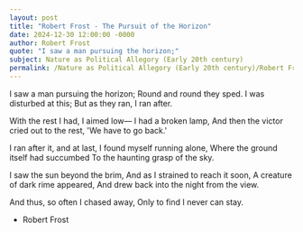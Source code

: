 ```yaml
---
layout: post
title: "Robert Frost - The Pursuit of the Horizon"
date: 2024-12-30 12:00:00 -0000
author: Robert Frost
quote: "I saw a man pursuing the horizon;"
subject: Nature as Political Allegory (Early 20th century)
permalink: /Nature as Political Allegory (Early 20th century)/Robert Frost/Robert Frost - The Pursuit of the Horizon
---
```


I saw a man pursuing the horizon;
Round and round they sped.
I was disturbed at this;
But as they ran, I ran after.

With the rest I had, I aimed low—
I had a broken lamp,
And then the victor cried out to the rest,
'We have to go back.'

I ran after it, and at last,
I found myself running alone,
Where the ground itself had succumbed
To the haunting grasp of the sky.

I saw the sun beyond the brim,
And as I strained to reach it soon,
A creature of dark rime appeared,
And drew back into the night from the view.

And thus, so often I chased away,
Only to find I never can stay.

- Robert Frost
